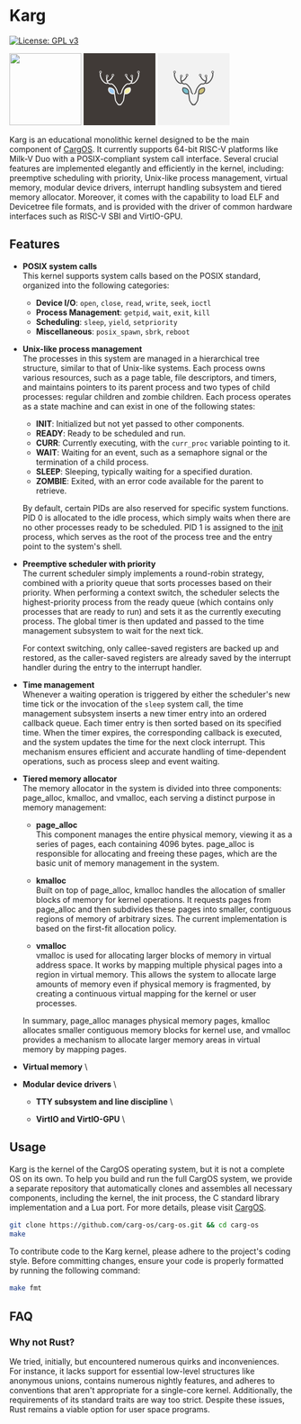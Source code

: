 # Karg
[![License: GPL v3](https://img.shields.io/badge/License-GPLv3-blue.svg)](https://www.gnu.org/licenses/gpl-3.0)

<img src="dark_logo.svg" width="128" height="128"> <img src="logo.svg" width="128" height="128"> <img src="bright_logo.svg" width="128" height="128">

Karg is an educational monolithic kernel designed to be the main component of [CargOS](https://github.com/carg-os/carg-os). It currently supports 64-bit RISC-V platforms like Milk-V Duo with a POSIX-compliant system call interface. Several crucial features are implemented elegantly and efficiently in the kernel, including: preemptive scheduling with priority, Unix-like process management, virtual memory, modular device drivers, interrupt handling subsystem and tiered memory allocator. Moreover, it comes with the capability to load ELF and Devicetree file formats, and is provided with the driver of common hardware interfaces such as RISC-V SBI and VirtIO-GPU.

## Features
* **POSIX system calls** \
  This kernel supports system calls based on the POSIX standard, organized into the following categories:
    * **Device I/O**: `open`, `close`, `read`, `write`, `seek`, `ioctl`
    * **Process Management**: `getpid`, `wait`, `exit`, `kill`
    * **Scheduling**: `sleep`, `yield`, `setpriority`
    * **Miscellaneous**: `posix_spawn`, `sbrk`, `reboot`

* **Unix-like process management** \
  The processes in this system are managed in a hierarchical tree structure, similar to that of Unix-like systems. Each process owns various resources, such as a page table, file descriptors, and timers, and maintains pointers to its parent process and two types of child processes: regular children and zombie children. Each process operates as a state machine and can exist in one of the following states:
  * **INIT**: Initialized but not yet passed to other components.
  * **READY**: Ready to be scheduled and run.
  * **CURR**: Currently executing, with the `curr_proc` variable pointing to it.
  * **WAIT**: Waiting for an event, such as a semaphore signal or the termination of a child process.
  * **SLEEP**: Sleeping, typically waiting for a specified duration.
  * **ZOMBIE**: Exited, with an error code available for the parent to retrieve.

  By default, certain PIDs are also reserved for specific system functions. PID 0 is allocated to the idle process, which simply waits when there are no other processes ready to be scheduled. PID 1 is assigned to the [init](https://github.com/carg-os/init) process, which serves as the root of the process tree and the entry point to the system's shell.

* **Preemptive scheduler with priority** \
  The current scheduler simply implements a round-robin strategy, combined with a priority queue that sorts processes based on their priority. When performing a context switch, the scheduler selects the highest-priority process from the ready queue (which contains only processes that are ready to run) and sets it as the currently executing process. The global timer is then updated and passed to the time management subsystem to wait for the next tick.

  For context switching, only callee-saved registers are backed up and restored, as the caller-saved registers are already saved by the interrupt handler during the entry to the interrupt handler.
 
* **Time management** \
  Whenever a waiting operation is triggered by either the scheduler's new time tick or the invocation of the `sleep` system call, the time management subsystem inserts a new timer entry into an ordered callback queue. Each timer entry is then sorted based on its specified time. When the timer expires, the corresponding callback is executed, and the system updates the time for the next clock interrupt. This mechanism ensures efficient and accurate handling of time-dependent operations, such as process sleep and event waiting.

* **Tiered memory allocator** \
  The memory allocator in the system is divided into three components: page_alloc, kmalloc, and vmalloc, each serving a distinct purpose in memory management:

    * **page_alloc** \
      This component manages the entire physical memory, viewing it as a series of pages, each containing 4096 bytes. page_alloc is responsible for allocating and freeing these pages, which are the basic unit of memory management in the system.

    * **kmalloc** \
      Built on top of page_alloc, kmalloc handles the allocation of smaller blocks of memory for kernel operations. It requests pages from page_alloc and then subdivides these pages into smaller, contiguous regions of memory of arbitrary sizes. The current implementation is based on the first-fit allocation policy.

    * **vmalloc** \
      vmalloc is used for allocating larger blocks of memory in virtual address space. It works by mapping multiple physical pages into a region in virtual memory. This allows the system to allocate large amounts of memory even if physical memory is fragmented, by creating a continuous virtual mapping for the kernel or user processes.

  In summary, page_alloc manages physical memory pages, kmalloc allocates smaller contiguous memory blocks for kernel use, and vmalloc provides a mechanism to allocate larger memory areas in virtual memory by mapping pages.

* **Virtual memory** \

* **Modular device drivers** \

  * **TTY subsystem and line discipline** \

  * **VirtIO and VirtIO-GPU** \

## Usage
Karg is the kernel of the CargOS operating system, but it is not a complete OS on its own. To help you build and run the full CargOS system, we provide a separate repository that automatically clones and assembles all necessary components, including the kernel, the init process, the C standard library implementation and a Lua port. For more details, please visit [CargOS](https://github.com/carg-os/carg-os).
```sh
git clone https://github.com/carg-os/carg-os.git && cd carg-os
make
```

To contribute code to the Karg kernel, please adhere to the project's coding style. Before committing changes, ensure your code is properly formatted by running the following command:
```sh
make fmt
```

## FAQ
### Why not Rust?
We tried, initially, but encountered numerous quirks and inconveniences. For instance, it lacks support for essential low-level structures like anonymous unions, contains numerous nightly features, and adheres to conventions that aren't appropriate for a single-core kernel. Additionally, the requirements of its standard traits are way too strict. Despite these issues, Rust remains a viable option for user space programs.
